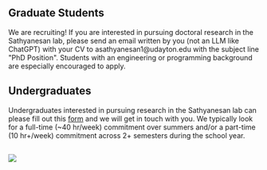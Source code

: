 <h2>Graduate Students</h2>
<p>We are recruiting! If you are interested in pursuing doctoral research in the Sathyanesan lab, please send an email written by you (not an LLM like ChatGPT) with your CV to asathyanesan1@udayton.edu with the subject line "PhD Position". Students with an engineering or programming background are especially encouraged to apply.</p>
<h2>Undergraduates</h2>
Undergraduates interested in pursuing research in the Sathyanesan lab can please fill out this <a href="https://forms.gle/uD635Sf87Mex8kek8" target="_blank">form</a> and we will get in touch with you. We typically look for a full-time (~40 hr/week) commitment over summers and/or a part-time (10 hr+/week) commitment across 2+ semesters during the school year.  
<h2> </h2>
<p> <img src="https://d33wubrfki0l68.cloudfront.net/2dfbde177b02ab1c219fa6c376baff1b99668e4e/e9a67/static/3d0c895d3ff741bc8bfe27ba56de4167/cc918/immaculate-conception-chapel-dayton_lbtdn9.max-2880x1800.jpg" /> </p>